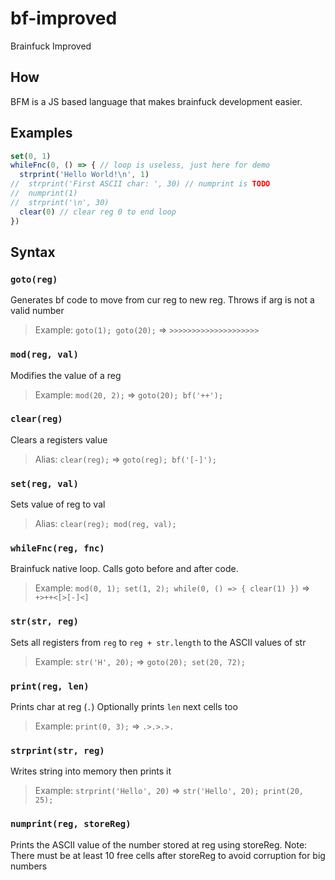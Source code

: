 # bf-improved

Brainfuck Improved

## How

BFM is a JS based language that makes brainfuck development easier.

## Examples

```js
set(0, 1)
whileFnc(0, () => { // loop is useless, just here for demo
  strprint('Hello World!\n', 1)
//  strprint('First ASCII char: ', 30) // numprint is TODO
//  numprint(1)
//  strprint('\n', 30)
  clear(0) // clear reg 0 to end loop
})
```

## Syntax

### `goto(reg)`

Generates bf code to move from cur reg to new reg. Throws if arg is not a valid number
> Example: `goto(1); goto(20);` => `>>>>>>>>>>>>>>>>>>>>`

### `mod(reg, val)`

Modifies the value of a reg
> Example: `mod(20, 2);` => `goto(20); bf('++');`

### `clear(reg)`

Clears a registers value
> Alias: `clear(reg);` => `goto(reg); bf('[-]');`

### `set(reg, val)`

Sets value of reg to val
> Alias: `clear(reg); mod(reg, val);`

### `whileFnc(reg, fnc)`

Brainfuck native loop. Calls goto before and after code.
> Example: `mod(0, 1); set(1, 2); while(0, () => { clear(1) })` => `+>++<[>[-]<]`

### `str(str, reg)`

Sets all registers from `reg` to `reg + str.length` to the ASCII values of str
> Example: `str('H', 20);` => `goto(20); set(20, 72);`

### `print(reg, len)`

Prints char at reg (`.`)
Optionally prints `len` next cells too
> Example: `print(0, 3);` => `.>.>.>.`

### `strprint(str, reg)`

Writes string into memory then prints it
> Example: `strprint('Hello', 20)` => `str('Hello', 20); print(20, 25);`

### `numprint(reg, storeReg)`

Prints the ASCII value of the number stored at reg using storeReg.
Note: There must be at least 10 free cells after storeReg to avoid corruption for big numbers

